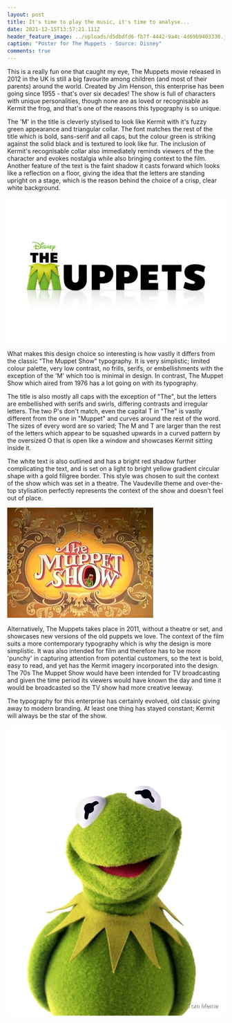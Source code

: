 ```yaml
---
layout: post
title: It's time to play the music, it's time to analyse...
date: 2021-12-15T13:57:21.111Z
header_feature_image: ../uploads/d5dbdfd6-fb7f-4442-9a4c-4d69b9403330.jpeg
caption: "Poster for The Muppets - Source: Disney"
comments: true
---
```

This is a really fun one that caught my eye, The Muppets movie released in 2012 in the UK is still a big favourite among children (and most of their parents) around the world. Created by Jim Henson, this enterprise has been going since 1955 - that's over six decades! The show is full of characters with unique personalities, though none are as loved or recognisable as Kermit the frog, and that's one of the reasons this typography is so unique.

The 'M' in the title is cleverly stylised to look like Kermit with it's fuzzy green appearance and triangular collar. The font matches the rest of the title which is bold, sans-serif and all caps, but the colour green is striking against the solid black and is textured to look like fur. The inclusion of Kermit's recognisable collar also immediately reminds viewers of the the character and evokes nostalgia while also bringing context to the film. Another feature of the text is the faint shadow it casts forward which looks like a reflection on a floor, giving the idea that the letters are standing upright on a stage, which is the reason behind the choice of a crisp, clear white background.

![Title of The Muppets movie with stylised 'M' - Source: IMDB](../uploads/4baa385a-a8f9-4c36-bd53-7d7f407a08f3_4_5005_c.jpeg "Title of The Muppets movie with stylised 'M' - Source: IMDB")

What makes this design choice so interesting is how vastly it differs from the classic "The Muppet Show" typography. It is very simplistic; limited colour palette, very low contrast, no frills, serifs, or embellishments with the exception of the 'M' which too is minimal in design. In contrast, The Muppet Show which aired from 1976 has a lot going on with its typography.

The title is also mostly all caps with the exception of "The", but the letters are embellished with serifs and swirls, differing contrasts and irregular letters. The two P's don't match, even the capital T in "The" is vastly different from the one in "Muppet" and curves around the rest of the word. The sizes of every word are so varied; The M and T are larger than the rest of the letters which appear to be squashed upwards in a curved pattern by the oversized O that is open like a window and showcases Kermit sitting inside it.

The white text is also outlined and has a bright red shadow further complicating the text, and is set on a light to bright yellow gradient circular shape with a gold filigree border. This style was chosen to suit the context of the show which was set in a theatre. The Vaudeville theme and over-the-top stylisation perfectly represents the context of the show and doesn't feel out of place.

![The typography of The Muppet Show from the 1970s - Source: Disney](../uploads/a7ce2dbe-9147-4cef-bc4a-f2b87a761743_4_5005_c.jpeg "The typography of The Muppet Show from the 1970s - Source: Disney")

Alternatively, The Muppets takes place in 2011, without a theatre or set, and showcases new versions of the old puppets we love. The context of the film suits a more contemporary typography which is why the design is more simplistic. It was also intended for film and therefore has to be more 'punchy' in capturing attention from potential customers, so the text is bold, easy to read, and yet has the Kermit imagery incorporated into the design. The 70s The Muppet Show would have been intended for TV broadcasting and given the time period its viewers would have known the day and time it would be broadcasted so the TV show had more creative leeway.

The typography for this enterprise has certainly evolved, old classic giving away to modern branding. At least one thing has stayed constant; Kermit will always be the star of the show.

![Kermit the Frog - Source: Disney](../uploads/cba7f598-6bc8-4a84-96de-976d37b46fb5.jpeg "Kermit the Frog - Source: Disney")